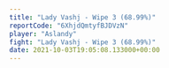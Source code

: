```yaml
---
title: "Lady Vashj - Wipe 3 (68.99%)"
reportCode: "6XhjdQmtyfBJDVzN"
player: "Aslandy"
fight: "Lady Vashj - Wipe 3 (68.99%)"
date: 2021-10-03T19:05:08.133000+00:00
---
```


